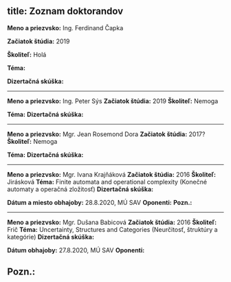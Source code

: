 title: Zoznam doktorandov
---
**Meno a priezvsko:** Ing. Ferdinand Čapka

**Začiatok štúdia:** 2019

**Školiteľ:** Holá

**Téma:** 

**Dizertačná skúška:**

---

**Meno a priezvsko:** Ing. Peter Sýs
**Začiatok štúdia:** 2019
**Školiteľ:**  Nemoga

**Téma:** 
**Dizertačná skúška:**

---

**Meno a priezvsko:** Mgr. Jean Rosemond Dora 
**Začiatok štúdia:** 2017?
**Školiteľ:** Nemoga

**Téma:** 
**Dizertačná skúška:**

---

**Meno a priezvsko:** Mgr. Ivana Krajňáková
**Začiatok štúdia:** 2016 
**Školiteľ:** Jirásková
**Téma:** Finite automata and operational complexity (Konečné automaty a operačná zložitosť)
**Dizertačná skúška:**

**Dátum a miesto obhajoby:** 28.8.2020, MÚ SAV
**Oponenti:**
**Pozn.:**

---

**Meno a priezvsko:** Mgr. Dušana Babicová
**Začiatok štúdia:** 2016
**Školiteľ:** Frič
**Téma:** Uncertainty, Structures and Categories (Neurčitosť, štruktúry a kategórie)
**Dizertačná skúška:**

**Dátum obhajoby:** 27.8.2020, MÚ SAV
**Oponenti:** 

**Pozn.:**
---


